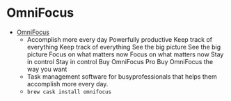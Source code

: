 # OmniFocus
- [OmniFocus](https://www.omnigroup.com/omnifocus/)
  -  Accomplish more every day Powerfully productive Keep track of everything Keep track of everything See the big picture See the big picture Focus on what matters now 						Focus on what						matters now					 Stay in control Stay in control Buy OmniFocus Pro 					Buy OmniFocus the way you want					
  - Task management software for busyprofessionals that helps them accomplish more every day.
  - `brew cask install omnifocus`

